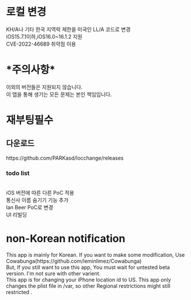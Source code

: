 # 로컬 변경
KH/A나 기타 한국 지역락 제한을 미국인 LL/A 코드로 변경</br>
iOS15.7.1이하,iOS16.0~16.1.2 지원 </br>
CVE-2022-46689 취약점 이용</br>

<h1>*주의사항*</br></h1>
이외의 버전들은 지원되지 않습니다.</br>
이 앱을 통해 생기는 모든 문제는 본인 책임입니다.
<h1> 재부팅필수 </h1>


<h2>다운로드</h2>
https://github.com/PARKasd/locchange/releases

<h3> todo list </h3>
<br>
iOS 버전에 따른 다른 PoC 적용 <br>
통신사 이름 숨기기 기능 추가 <br>
Ian Beer PoC로 변경 <br>
UI 리빌딩 <br>

<h1> non-Korean notification </h1>
This app is mainly for Korean. If you want to make some modification, Use Cowabunga(https://github.com/leminlimez/Cowabunga) <br>
But, If you still want to use this app, You must wait for untested beta version. I'm not sure with other varient. <br>
This app is for changing your iPhone location id to US. This app only changes the plist file in /var, so other Regional restrictions might still restricted .
